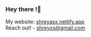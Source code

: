 ### Hey there !👋 <br/>
My website: [shreyasx.netlify.app](https://shreyasx.netlify.app/) <br/>
Reach out! - shreyxs@gmail.com

<!--
**shreyasx/shreyasx** is a ✨ _special_ ✨ repository because its `README.md` (this file) appears on your GitHub profile.

Here are some ideas to get you started:

- 🔭 I’m currently working on ...
- 🌱 I’m currently learning ...
- 👯 I’m looking to collaborate on ...
- 🤔 I’m looking for help with ...
- 💬 Ask me about ...
- 📫 How to reach me: ...
- 😄 Pronouns: ...
- ⚡ Fun fact: ...
-->
